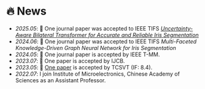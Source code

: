 # 🔥 News 

- *2025.05*: 🎉 One journal paper was accepted to IEEE TIFS [_Uncertainty-Aware Bilateral Transformer for Accurate and Reliable Iris Segmentation_](https://ieeexplore.ieee.org/document/11015908)
- *2024.06*: 🎉 One journal paper was accepted to IEEE TIFS _Multi-Faceted Knowledge-Driven Graph Neural Network for Iris Segmentation_
- *2024.05*: 🎉 One journal paper is accepted by IEEE T-MM.
- *2023.07*: 🎉 One paper is accepted by IJCB.
- *2023.05*: 🎉 [One paper](https://ieeexplore.ieee.org/document/10119236) is accepted by TCSVT (IF: 8.4).
- *2022.07*: I join Institute of Microelectronics, Chinese Academy of Sciences as an Assistant Professor.

